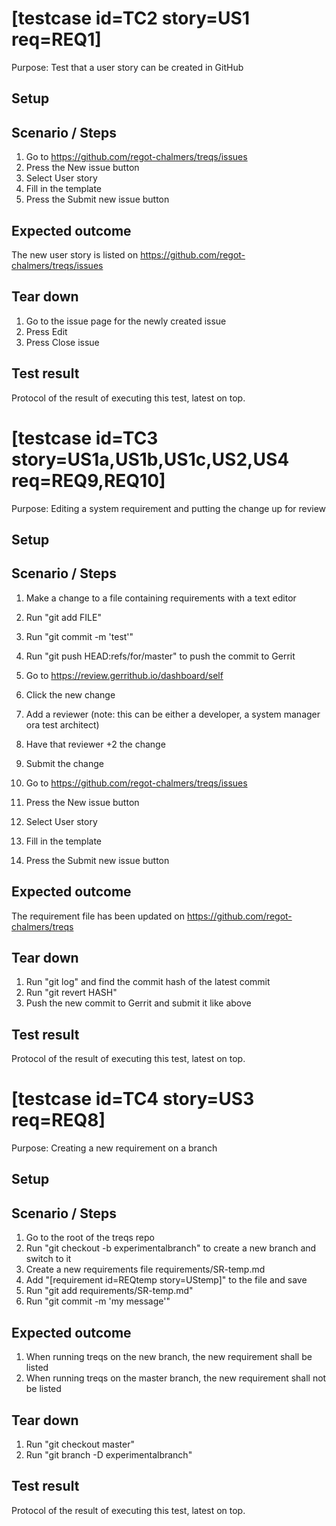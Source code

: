 # [testcase id=TC2 story=US1 req=REQ1]

Purpose: Test that a user story can be created in GitHub

## Setup


## Scenario / Steps

1. Go to https://github.com/regot-chalmers/treqs/issues
2. Press the New issue button
3. Select User story
4. Fill in the template
5. Press the Submit new issue button

## Expected outcome

The new user story is listed on https://github.com/regot-chalmers/treqs/issues

## Tear down

1. Go to the issue page for the newly created issue
2. Press Edit
3. Press Close issue

## Test result

Protocol of the result of executing this test, latest on top.


# [testcase id=TC3 story=US1a,US1b,US1c,US2,US4 req=REQ9,REQ10]

Purpose: Editing a system requirement and putting the change up for review

## Setup


## Scenario / Steps

1. Make a change to a file containing requirements with a text editor
2. Run "git add FILE"
3. Run "git commit -m 'test'"
4. Run "git push HEAD:refs/for/master" to push the commit to Gerrit
5. Go to https://review.gerrithub.io/dashboard/self
6. Click the new change
7. Add a reviewer (note: this can be either a developer, a system manager ora test architect)
8. Have that reviewer +2 the change
9. Submit the change

1. Go to https://github.com/regot-chalmers/treqs/issues
2. Press the New issue button
3. Select User story
4. Fill in the template
5. Press the Submit new issue button

## Expected outcome

The requirement file has been updated on https://github.com/regot-chalmers/treqs

## Tear down

1. Run "git log" and find the commit hash of the latest commit
2. Run "git revert HASH"
3. Push the new commit to Gerrit and submit it like above 

## Test result

Protocol of the result of executing this test, latest on top.



# [testcase id=TC4 story=US3 req=REQ8]

Purpose: Creating a new requirement on a branch

## Setup


## Scenario / Steps

1. Go to the root of the treqs repo
2. Run "git checkout -b experimentalbranch" to create a new branch and switch to it 
3. Create a new requirements file requirements/SR-temp.md
4. Add "[requirement id=REQtemp story=UStemp]" to the file and save
5. Run "git add requirements/SR-temp.md"
6. Run "git commit -m 'my message'"

## Expected outcome

1. When running treqs on the new branch, the new requirement shall be listed
2. When running treqs on the master branch, the new requirement shall not be listed

## Tear down

1. Run "git checkout master"
2. Run "git branch -D experimentalbranch"

## Test result

Protocol of the result of executing this test, latest on top.

